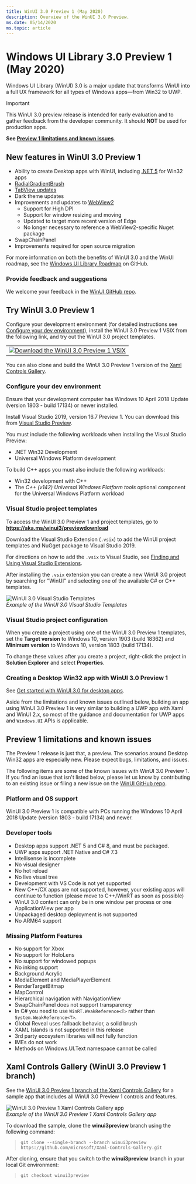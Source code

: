 ```yaml
---
title: WinUI 3.0 Preview 1 (May 2020)
description: Overview of the WinUI 3.0 Preview.
ms.date: 05/14/2020
ms.topic: article
---
```


# Windows UI Library 3.0 Preview 1 (May 2020)

Windows UI Library (WinUI) 3.0 is a major update that transforms WinUI into a full UX framework for all types of Windows apps—from Win32 to UWP.

> [!Important]
> This WinUI 3.0 preview release is intended for early evaluation and to gather feedback from the developer community. It should **NOT** be used for production apps.
>
> **See [Preview 1 limitations and known issues](#preview-1-limitations-and-known-issues)**.
## New features in WinUI 3.0 Preview 1

- Ability to create Desktop apps with WinUI, including [.NET 5](https://github.com/dotnet/core/tree/master/release-notes/5.0) for Win32 apps
- [RadialGradientBrush](/windows/uwp/design/style/brushes#radial-gradient-brushes)
- [TabView updates](/windows/uwp/design/controls-and-patterns/tab-view)
- Dark theme updates
- Improvements and updates to [WebView2](https://docs.microsoft.com/microsoft-edge/hosting/webview2)
  - Support for High DPI
  - Support for window resizing and moving
  - Updated to target more recent version of Edge
  - No longer necessary to reference a WebView2-specific Nuget package
- SwapChainPanel
- Improvements required for open source migration

For more information on both the benefits of WinUI 3.0 and the WinUI roadmap, see the [Windows UI Library Roadmap](https://github.com/microsoft/microsoft-ui-xaml/blob/master/docs/roadmap.md) on GitHub.

### Provide feedback and suggestions

We welcome your feedback in the [WinUI GitHub repo](https://github.com/microsoft/microsoft-ui-xaml/issues/new/choose).

## Try WinUI 3.0 Preview 1

Configure your development environment (for detailed instructions see [Configure your dev environment](#configure-your-dev-environment)), install the WinUI 3.0 Preview 1 VSIX from the following link, and try out the WinUI 3.0 project templates.

<table>
<tr>
<td align="center">
<a href="https://aka.ms/winui3/previewdownload"><img src="images/downloadbuttontx.png" alt="Download the WinUI 3.0 Preview 1 VSIX"/></a>
<!--
<br/>
<a href="https://aka.ms/winui3/previewdownload">Download the WinUI 3.0 Preview 1 VSIX</a>
-->
</td>
</tr>
</table>

You can also clone and build the WinUI 3.0 Preview 1 version of the [Xaml Controls Gallery](#xaml-controls-gallery-winui-30-preview-1-branch).

### Configure your dev environment

Ensure that your development computer has Windows 10 April 2018 Update (version 1803 - build 17134) or newer installed.

Install Visual Studio 2019, version 16.7 Preview 1. You can download this from  [Visual Studio Preview](https://visualstudio.microsoft.com/vs/preview).

You must include the following workloads when installing the Visual Studio Preview:

- .NET Win32 Development
- Universal Windows Platform development

To build C++ apps you must also include the following workloads:

- Win32 development with C++
- The *C++ (v142) Universal Windows Platform tools* optional component for the Universal Windows Platform workload

### Visual Studio project templates

To access the WinUI 3.0 Preview 1 and project templates, go to **https://aka.ms/winui3/previewdownload**

Download the Visual Studio Extension (`.vsix`) to add the WinUI project templates and NuGget package to Visual Studio 2019.

For directions on how to add the `.vsix` to Visual Studio, see [Finding and Using Visual Studio Extensions](https://docs.microsoft.com/visualstudio/ide/finding-and-using-visual-studio-extensions?view=vs-2019#install-without-using-the-manage-extensions-dialog-box).

After installing the `.vsix` extension you can create a new WinUI 3.0 project by searching for "WinUI" and selecting one of the available C# or C++ templates.

![WinUI 3.0 Visual Studio Templates](images/WinUI3Templates.png)<br/>
*Example of the WinUI 3.0 Visual Studio Templates*

### Visual Studio project configuration

When you create a project using one of the WinUI 3.0 Preview 1 templates, set the **Target version** to Windows 10, version 1903 (build 18362) and **Minimum version** to Windows 10, version 1803 (build 17134).

To change these values after you create a project, right-click the project in **Solution Explorer** and select **Properties**.

### Creating a Desktop Win32 app with WinUI 3.0 Preview 1

See [Get started with WinUI 3.0 for desktop apps](get-started-winui3-for-desktop.md).

Aside from the limitations and known issues outlined below, building an app using WinUI 3.0 Preview 1 is very similar to building a UWP app with Xaml and WinUI 2.x, so most of the guidance and documentation for UWP apps and `Windows.UI` APIs is applicable.

## Preview 1 limitations and known issues

The Preview 1 release is just that, a preview. The scenarios around Desktop Win32 apps are especially new. Please expect bugs, limitations, and issues.

The following items are some of the known issues with WinUI 3.0 Preview 1. If you find an issue that isn't listed below, please let us know by contributing to an existing issue or filing a new issue on the [WinUI GitHub repo](https://github.com/microsoft/microsoft-ui-xaml/issues/new/choose).

### Platform and OS support

WinUI 3.0 Preview 1 is compatible with PCs running the Windows 10 April 2018 Update (version 1803 - build 17134) and newer.

### Developer tools

- Desktop apps support .NET 5 and C# 8, and must be packaged.
- UWP apps support .NET Native and C# 7.3
- Intellisense is incomplete
- No visual designer
- No hot reload
- No live visual tree
- Development with VS Code is not yet supported
- New C++/CX apps are not supported, however, your existing apps will continue to function (please move to C++/WinRT as soon as possible)
- WinUI 3.0 content can only be in one window per process or one ApplicationView per app
- Unpackaged desktop deployment is not supported
- No ARM64 support

### Missing Platform Features

- No support for Xbox
- No support for HoloLens
- No support for windowed popups
- No inking support
- Background Acrylic
- MediaElement and MediaPlayerElement
- RenderTargetBitmap
- MapControl
- Hierarchical navigation with NavigationView
- SwapChainPanel does not support transparency
- In C# you need to use `WinRT.WeakReference<T>` rather than `System.WeakReference<T>`.
- Global Reveal uses fallback behavior, a solid brush
- XAML Islands is not supported in this release
- 3rd party ecosystem libraries will not fully function
- IMEs do not work
- Methods on Windows.UI.Text namespace cannot be called
  
## Xaml Controls Gallery (WinUI 3.0 Preview 1 branch)

See the [WinUI 3.0 Preview 1 branch of the Xaml Controls Gallery](https://github.com/microsoft/Xaml-Controls-Gallery/tree/winui3preview) for a sample app that includes all WinUI 3.0 Preview 1 controls and features.

![WinUI 3.0 Preview 1 Xaml Controls Gallery app](images/WinUI3XamlControlsGallery.png)<br/>
*Example of the WinUI 3.0 Preview 1 Xaml Controls Gallery app*

To download the sample, clone the **winui3preview** branch using the following command:

> `git clone --single-branch --branch winui3preview https://github.com/microsoft/Xaml-Controls-Gallery.git`

After cloning, ensure that you switch to the **winui3preview** branch in your local Git environment:

> `git checkout winui3preview`
